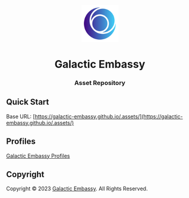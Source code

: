 <p align="center">
    <img src="https://github.com/galactic-embassy/.assets/blob/086008d75557f9ce29e2a46dfdbcc3912b6443ce/logo/galactic_embassy_logo_light.png" width="20%" height="20%" alt="Galactic Embassy Logo">
</p>
<h1 align='center' style='border-bottom: none;'>Galactic Embassy</h1>
<h3 align='center'>Asset Repository</h3>



## Quick Start

Base URL: [https://galactic-embassy.github.io/.assets/](https://galactic-embassy.github.io/.assets/)



## Profiles

[Galactic Embassy Profiles](https://docs.google.com/spreadsheets/d/e/2PACX-1vRTKEKfSLkQuaEZ-jxiZWaGAP1BlQD7Qh2qgAATm09_0WcqkkkOpckeX7hvoekjqoU4pMriszZCXg8N/pubhtml)



## Copyright

Copyright &copy; 2023 [Galactic Embassy](https://www.galacticembassy.com/ "Galactic Embassy website"). All Rights Reserved.